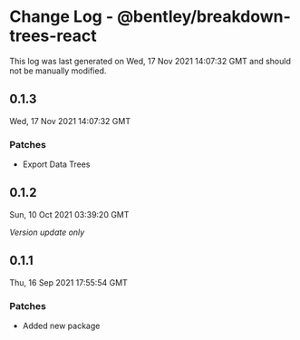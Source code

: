 # Change Log - @bentley/breakdown-trees-react

This log was last generated on Wed, 17 Nov 2021 14:07:32 GMT and should not be manually modified.

## 0.1.3
Wed, 17 Nov 2021 14:07:32 GMT

### Patches

- Export Data Trees

## 0.1.2
Sun, 10 Oct 2021 03:39:20 GMT

_Version update only_

## 0.1.1
Thu, 16 Sep 2021 17:55:54 GMT

### Patches

- Added new package

